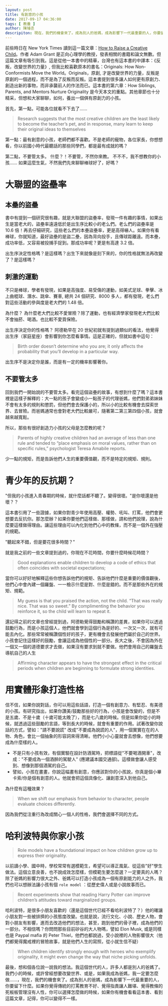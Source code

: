 ```yaml
---
layout: post
title: 有創意的小孩 
date: 2017-09-17 04:36:00
tags: [ 教養 ]
author: 陳璿丞
descripiton: 現在，我們的機會來了。成為別人的爸媽，成為影響下一代最重要的人，你要留下什麼。如果你覺得傳統的打罵教育不好、覺得指責讓人難堪、覺得教條的死板板管理沒有人性，你可以選擇怎麼做的時候。作者 Adam Grant 是正向心理學的教授，台灣也有這本書的中譯本：反叛，改變世界的力量. 原創, 才是改變世界的力量，反叛是原創的一個過程，而不是為了反叛而反叛。
---
```

前些時日在 New York Times 讀到這一篇文章：[How to Raise a Creative Child](https://www.nytimes.com/2016/01/31/opinion/sunday/how-to-raise-a-creative-child-step-one-back-off.html)。作者 Adam Grant 是正向心理學的教授，發表相關的書籍和論文無數。但這篇文章有吸引到我。這是從他一本書中的精華，台灣也有這本書的中譯本：《反叛，改變世界的力量》, 但我比較喜歡原本的書名：Originals: How Non-Conformists Move the World。Originals，原創, 才是改變世界的力量，反叛是原創的一個過程，而不是為了反叛而反叛。這本書提到很多讓人如何更有原創力、創造出新的事物，而非承襲前人的作法而已。這本書的第六章：How Siblings, Parents, and Mentors Nurture Originality 是今天本文的重點。其他章節也十分精采，但想和大家聊聊，如何，養出一個俱有原創力的小孩。

首先，第一點，可能各位就看不下去了……

> Research suggests that the most creative children are the least likely to become the teacher’s pet, and in response, many learn to keep their original ideas to themselves

第一點：最有創意的小孩，老師們都不喜歡。不是老師的寵物，各位家長，你想想看，你以前國小時代最聽話的那些同學們，都是最有成就的嗎？

第二點，不要管太多。 什麼？！不要管，不然你來教。 不不不，我不想教你的小孩…… 如果這麼生氣，不然我們先來聊聊棒球好了，好嗎？

<!--more-->

大聯盟的盜壘率
==============

本壘的盜壘
----------

書中有提到一個研究很有趣，就是大聯盟的盜壘率，發現一件有趣的事情，如果出生是當老大的，盜壘率遠遠低於是出生序比較小的老么們。老么們的盜壘率是 10.6 倍！再去仔細研究，這些老么們的本壘盜壘率，更是高得嚇人。如果你有看棒球，你就知道，最好盜壘的是盜二壘，因為背向投手，且傳球距離遠。而本壘，成功率低，又容易被投捕手捉到。那成功率呢？更是有高達 3.2 倍。

出生序決定性格嗎？是這樣嗎？出生下來就像是刻下來的，你的性格就無法再改變了？是這樣嗎？

刺激的運動
----------

不只是棒球，學者有發現，如果是高強度、易受傷的運動，如美式足球、拳擊、冰上曲棍球、潛水、跳傘、賽車, 總共 24 個研究、8000 多人，都有發現，老么們對這些活動的參與度是老大們的 1.48 倍。

為什麼？ 為什麼老大們比較不愛冒險？除了運動，也有經濟學家發現老大們比較不會抽菸、喝酒。也比較不愛買保險。

出生序決定你的性格嗎？ 阿德勒早在 20 世紀初就有提到過類似的看法，他覺得出生序（家庭星座）會影響到你怎麼看事情。這是正確的，但就如書中這句：

> Birth order doesn’t determine who you are; it only affects the probability that you’ll develop in a particular way.

出生序不是決定你是誰，而是有一定的機率影響著你。

不要管太多
----------

回到我們一開始說的不要管太多。看完這個盜壘的故事，有想到什麼了嗎？這本書裡是這樣子解釋的：大一點的孩子會變成小一點孩子的代理爸媽，他們對弟弟妹妹不會有太多的規則和懲罰，但他們會去保護小的，所以小的比較有機會去探索世界、去冒險。而爸媽通常也會對老大們比較嚴可，隨著第二第三第四個小孩，就會越來越寬鬆。

所以，那些有很好創造力小孩的父母是怎麼教的呢？

> Parents of highly creative children had an average of less than one rule and tended to “place emphasis on moral values, rather than on specific rules,” psychologist Teresa Amabile reports.

少一點的規矩，而是告訴他們人生的重要價值觀，而不是特定的規矩、規則。

青少年的反抗期？
================

"但我的小孩進入青春期的時候，就什麼話都不聽了。變得很壞。"是你壞還是他壞？？

這本書引用了一些證據，如果你對青少年使用高壓、權勢、吼叫、打罵，他們會更想要去反抗你。那怎麼辦？如果你要他們這樣做、那樣做，請和他們說理，說為什麼要這樣做得理由。讓這些理由可以內化到他們心中的教條，而不是一個外在強壓的規範。

"聽起來不錯，但是要花很多時間？"

就是我之前的一些文章提到過的，你現在不花時間，你要什麼時候花時間？

> Good explanations enable children to develop a code of ethics that often coincides with societal expectations;

當你可以好好地解釋這些你想告訴他們的規矩、告訴他們什麼是重要的價值觀後，他們心中會內建一個羅盤、一一檢示什麼是對、什麼是錯的。而不是那些外在的規矩、規範。

> My guess is that you praised the action, not the child. “That was really nice. That was so sweet.” By complimenting the behavior you reinforce it, so the child will learn to repeat it.

還記得之前的文章也曾經提到過，阿德勒覺得鼓勵和稱讚的差異，如果你可以透過鼓勵行為，而是小孩這個人，他們就會學到這個行為是好的、一次又一次，就有可能去內化。那些常常被稱讚個性好的孩子，更有機會去發展他們屬於自己的世界。小孩會記住這樣好的鼓勵，會讓這成為他個性的一部分。長大之後，不會因為外在一個又一個的道德要求才去做，如果沒有要求到就不要做。他們會用自己的羅盤去導航自己的人生

> Affirming character appears to have the strongest effect in the critical periods when children are beginning to formulate strong identities.

用實體形象打造性格
==================

信不信，如果你說對話，你可以用這些話語，打造一個有創意力、有堅忍、有美德的小孩。有研究指出，如果你讚美/鼓勵那些好的行為，小孩是會改變的，但是不是五歲、不是十歲（十歲可能太晚了），而是七八歲的時候。但是如果你從小的時候，就透過這些鼓勵的言語，等到長大的時候，就會有重要的作用。試著改變你說話的方式，譬如："請不要說謊" 改成"不要成為說謊的人"，用一個實實在在的人物、角色，會比一個抽象的形容詞來得清晰。他們小小心靈就會去想像，他們想要成為什麼樣的人。

-   不是只有小孩有效，有個實驗在設計防酒駕時，把標語從"不要喝酒開車"，改成："不要成為一個酒醉的駕駛人" (應建議本國交通部)。這樣做會讓人感受到、想像到那個酒駕的自己。
-   譬如，小孩在畫畫，你說這幅畫有創意，你應該對你的小孩說，你真是個小畢卡索/你是個有創意的人。他就會把這個具像化、讓創意深入到他自己。

為什麼有這種效果？

> When we shift our emphasis from behavior to character, people evaluate choices differently.

因為我們從注重行為改成關心一個人的性格，我們會選擇不同的方式。

哈利波特與你家小孩
==================

> Role models have a foundational impact on how children grow up to express their originality.

以前讀小學、國中時，學校常常有選模範生，希望可以導正風氣、從這些"好"學生做法。這個立意良善，也不說成效怎麼樣，但模範生要怎麼選？一定要真的人嗎？除了爸媽的影響力很大之外、爸媽可以打造小孩成為一個有原創能力的人之外，我們也可以想辦法讓小孩有個 `role model` ：從歷史偉人或是小說故事而已。

> Recent experiments show that reading Harry Potter can improve children’s attitudes toward marginalized groups.

哈利波特，是很多小朋友喜歡的（還是這個世代已經不看哈利波特了？）他的確讓小朋友對一些被排擠的小孩態度改變。也就是說，流行文化、小說、歷史人物，會對小朋友有影響，進而去改造他們的想法，甚至，跑到他們的骨子裡，成為他們的一部分。不相信嗎？你問問那些目前矽谷的大人物嗎，譬如 Elon Musk, 或是同樣也是 Paypal mafia 的 Peter Thiel，他們也都說過，受小說裡的人物影響很大（他們都覺得魔戒裡的冒險故事，就是他們人生的寫照，從小就生信不疑）

> When children identify strongly enough with heroes who exemplify originality, it might even change the way that niche picking unfolds.

最後，想和個各位說一說我的想法。我這個世代的人，許多人都是別人的爸媽了。我們小的時候，或許曾經想要改變世界、或是，如果我成為爸媽，我一定要怎麼做……，現在，我們的機會來了。成為別人的爸媽，成為影響下一代最重要的人，你要留下什麼。如果你覺得傳統的打罵教育不好、覺得指責讓人難堪、覺得教條的死板板管理沒有人性，你可以選擇怎麼做的時候，如果你有機會看看這本書、看到這篇文章，記得，你可以變得不一樣。
